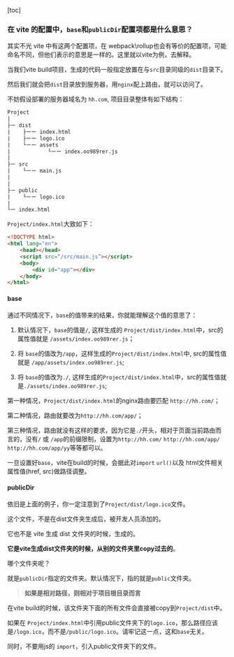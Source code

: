 [toc]

### 在 vite 的配置中，`base`和`publicDir`配置项都是什么意思？

其实不光 vite 中有这两个配置项，在 webpack\rollup也会有等价的配置项，可能命名不同，但他们表示的意思是一样的。这里就以vite为例，去解释。

当我们vite build项目，生成的代码一般指定放置在与`src`目录同级的`dist`目录下。

然后我们就会把`dist`目录放到服务器，用`nginx`配上路由，就可以访问了。

不妨假设部署的服务器域名为 `hh.com`, 项目目录整体有如下结构：
```txt
Project
|
├ㄧ dist
|    ├ーー index.html 
|    ├ーー logo.ico
|    └ㄧー assets
|            └ㄧー index.oo989rer.js
|
├ㄧ src
|    └ㄧㄧ main.js 
|    
|
├ㄧ public
|    └ㄧㄧ logo.ico
|
└ㄧ index.html
```
`Project/index.html`大致如下：
```html 
<!DOCTYPE html>
<html lang="en">
    <head></head>
    <script src=“/src/main.js”></script>
    <body>
        <div id="app"></div>
    </body>
</html>
```

#### base
通过不同情况下，`base`的值带来的结果，你就能理解这个值的意思了：

1. 默认情况下，`base`的值是`/`, 这样生成的 `Project/dist/index.html`中，src的属性值就是 `/assets/index.oo989rer.js`；

2. 将 `base`的值改为`/app`，这样生成的`Project/dist/index.html`中, src的属性值就是 `/app/assets/index.oo989rer.js`;

3. 将 `base`的值改为`./`, 这样生成的`Project/dist/index.html`中，src的属性值就是`./assets/index.oo989rer.js`;

第一种情况，`Project/dist/index.html`的nginx路由要匹配 `http://hh.com/`；

第二种情况，路由就要改为`http://hh.com/app/`；

第三种情况，路由就没有这样的要求，因为它是`./`开头，相对于页面当前路由而言的，没有`/` 或 `/app`的前缀限制，设置为`http://hh.com/` `http://hh.com/app/` `http://hh.com/app/yy`等等都可以。

一旦设置好`base`，vite在build的时候，会据此对`import` `url()`以及 html文件相关属性值(href, src)做路径调整。

#### publicDir

依旧是上面的例子，你一定注意到了`Project/dist/logo.ico`文件。

这个文件，不是在dist文件夹生成后，被开发人员添加的。

它也不是 vite 生成 dist 文件夹的时候，生成的。

**它是vite生成dist文件夹的时候，从别的文件夹里copy过去的**。

哪个文件夹呢？

就是`publicDir`指定的文件夹。默认情况下，指的就是`public`文件夹。
> **如果是相对路径，则相对于项目根目录而言**

在vite build的时候，该文件夹下面的所有文件会直接被copy到`Project/dist`中。

如果在 `Project/index.html`中引用public文件夹下的`logo.ico`，那么路径应该是`/logo.ico`，而不是`/public/logo.ico`。请牢记这一点，这和`base`无关。

同时，不要用js的 `import`，引入public文件夹下的文件。